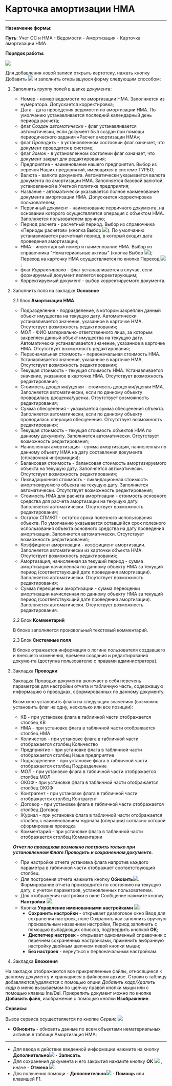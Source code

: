 ﻿# Карточка амортизации НМА
______________________________

**Назначение формы**:

**Путь**: Учет ОС и НМА - Ведомости - Амортизация - Карточка амортизации НМА

**Порядок работы:**

![](topic:.AddFiles.Screenshot_20206.jpg)

Для добавления новой записи открыть картотеку, нажать кнопку Добавить ![](topic:Com.AddFiles.Buttons.Btn_Add.png) и заполнить открывшуюся форму следующим способом:

1. Заполнить группу полей в шапке документа:

    * Номер - номер ведомости по амортизации НМА. Заполняется из нумератора. Допускается корректировка;
    * Дата - дата проведения ведомости по амортизации НМА. По умолчанию устанавливается последний календарный день периода расчета;
    * флаг *Создан автоматически* - флаг устанавливается автоматически, если документ был создан при помощи периодического задания «Расчет амортизации НМА»;
    * флаг *Проводить* - в установленном состоянии флаг означает, что документ проводится в системе;
    * флаг *Замок* - в установленном состоянии флаг означает, что документ закрыт для редактирования;
    * Предприятие - наименование нашего предприятия. Выбор из перечня Наших предприятий, имеющихся в системе ТУРБО;
    * Валюта - валюта документа. Автоматически указывается валюта документа по амортизации НМА. Заполняется базовой валютой, установленной в Учетной политике предприятия;
    * Название - автоматически указывается полное наименование документа амортизации НМА. Допускается корректировка пользователем;
    * Первичный документ - наименование первичного документа, на основании которого осуществляется операция с объектом НМА. Заполняется пользователем вручную;
    * Период расчета - расчетный период. Выбор из справочника «Периоды расчетов» (кнопка Выбор ![](topic:Com.AddFiles.Buttons.Btn_select.png)).
    По умолчанию устанавливается расчетный период, в который входит дата проведения амортизации;
    * НМА - инвентарный номер и наименование НМА. Выбор из справочника "Нематериальные активы" (кнопка Выбор ![](topic:Com.AddFiles.Buttons.Btn_select.png));
    Переход на карточку НМА осуществляется по кнопке Переход ![](topic:Com.AddFiles.Buttons.Btn_go.png);
    * флаг *Корректировка* - флаг устанавливается в случае, если формируемый документ является корректирующим;
    * Корректируемый документ - выбор корректируемого документа.

2. Заполнить поля на закладке **Основное**

    2.1 блок **Амортизация НМА**

    * Подразделение - подразделение, в котором закреплен данный объект имущества на текущую дату. Автоматически устанавливается значение, указанное в карточке НМА. Отсутствует возможность редактирования;
    * МОЛ - ФИО материально-ответственного лица, за которым закреплен данный объект имущества на текущую дату. Автоматически устанавливается значение, указанное в карточке НМА. Отсутствует возможность редактирования;
    * Первоначальная стоимость - первоначальная стоимость НМА. Устанавливается значение, указанное в карточке НМА. Отсутствует возможность редактирования;
    * Текущая стоимость - текущая стоимость НМА. Устанавливается значение, указанное в карточке НМА. Отсутствует возможность редактирования;
    * Стоимость дооценки/уценки - стоимость дооценки/уценки НМА. Заполняется автоматически, если по данному объекту проводилась дооценка/уценка. Отсутствует возможность редактирования;
    * Сумма обесценения - указывается сумма обесценения объекта. Заполняется автоматически, если по данному объекту проводилась операция обесценения. Отсутствует возможность редактирования;
    * Текущая стоимость - текущая стоимость объектов НМА по данному документу. Заполняется автоматически. Отсутствует возможность редактирования;
    * Начисленная амортизация - сумма амортизации, начисленная по данному объекту НМА на дату составления документа (справочная информация);
    * Балансовая стоимость - балансовая стоимость амортизируемого объекта на текущую дату. Заполняется автоматически. Отсутствует возможность редактирования;
    * Ликвидационная стоимость - ликвидационная стоимость амортизируемого объекта на текущую дату. Заполняется автоматически. Отсутствует возможность редактирования;
    * Стоимость НМА для расчета амортизации - стоимость основного средства для расчета амортизации на текущую дату. Заполняется автоматически. Отсутствует возможность редактирования;
    * Остаток СПИ/КП - остаток срока полезного использования объекта. По умолчанию указывается оставшийся срок полезного использования объекта основного средства на дату проведения амортизации. Заполняется автоматически. Отсутствует возможность редактирования;
    * Коэффициент амортизации - коэффициент амортизации. Заполняется автоматически из карточки объекта НМА. Отсутствует возможность редактирования;
    * Амортизация, начисленная за текущий период - сумма амортизации начисленная по данному объекту НМА за текущий период (соответствующий дате проведения амортизации). Заполняется автоматически. Отсутствует возможность редактирования;
    * Сумма переоценки амортизации - сумма переоценки амортизации начисленная по данному объекту НМА за текущий период (соответствующий дате проведения амортизации). Заполняется автоматически. Отсутствует возможность редактирования.

    2.2 Блок **Комментарий**

    В блоке заполняется произвольный текстовый комментарий.

    2.3 Блок **Системные поля**

    В блоке отражается информация о логине пользователя создавшего и внесшего изменения, времени создания и редактирования документа (доступна пользователю с правами администратора).

4. Закладка **Проводки**

    Закладка Проводки документа включает в себя перечень параметров для настройки отчета и табличную часть, содержащую информацию о проводках, сформированных по данному документу.

    Возможно установить флаги на следующих значениях (возможно установить флаг на одну, несколько или все позиции):

    * КВ - при установке флага в табличной части отображается столбец КВ
    * НМА - при установке флага в табличной части отображается столбец НМА
    * Количество - при установке флага в табличной части отображается столбец Количество
    * Предприятие  - при установке флага в табличной части отображается столбец Наше предприятие
    * Подразделение - при установке флага в табличной части отображается столбец Подразделение
    * МОЛ - при установке флага в табличной части отображается столбец МОЛ
    * ОКОФ - при установке флага в табличной части отображается столбец ОКОФ
    * Контрагент - при установке флага в табличной части отображается столбец Контрагент
    * Договор - при установке флага в табличной части отображается столбец Договор
    * Журнал - при установке флага в табличной части отображается столбец с наименованием журнала (операции) согласно которой сформирована проводка
    * Комментарий - при установке флага в табличной части отображается столбец Комментарии

    ***Отчет по проводкам возможно построить только при установленном Флаге Проводить и сохраненном документе.***
    * При настройке отчета  установка флага  напротив каждого параметра  в табличной части отображает соответствующий столбец.
    * Для построения отчета нажмите кнопку **Обновить**![](topic:Com.AddFiles.Buttons.Btn_Refresh.png). Формирование отчета производится по состоянию на текущую дату, с учетом параметров, установленных пользователем.
    * Для отображения настройки в окне Сообщение нажмите кнопку **Настройки** ![](topic:Integration.AddFiles.Buttons.Btn_settings.png).
    * Кнопка **Управление именованными настройками**  ![](topic:Com.AddFiles.Buttons.Btn_Settings_menager.png):
        * **Сохранить настройки** -  открывает диалоговое окно Ввод для сохранения настроек, поле Сохранить как заполнить вручную произвольным названием настройки, Период заполнить с помощью выпадающих списков, подтвердить кнопкой **ОК**;
        * **Диспетчер настроек** - открывает одноименный справочник с перечнем сохраненных настройками, применить  выбранную настройку двойным щелчком левой кнопки мыши;
        * **Без настроек** - вернуться к первоначальным настройкам.

4. Закладка **Вложения**

На закладке отображаются все прикрепленные файлы, относящиеся к данному документу и хранящиеся в файловом архиве.
Строки в таблицу  добавляются/удаляются с помощью опции *Добавить кадр/Удалить кадр* в меню вызываемом по щелчку правой кнопки мыши или с помощью клавиш Ins/Del.
Прикрепить документ можно по кнопке **Добавить файл**, изображение с помощью кнопки **Изображение**.


**Сервисы**:

Вызов сервиса осуществляется по кнопке *Сервис* ![](topic:Integration.AddFiles.Buttons.Сервис.png)

* **Обновить** - обновить данные по всем объектами нематериальных активов в таблице Амортизация НМА;

_______________________

* Для ввода в действие введенной информации нажмите на кнопку **Дополнительно**![](topic:Com.AddFiles.Buttons.Btn_OK.png) - **Записать**.
* Для сохранения документа и его закрытия нажмите кнопку **ОК** ![](topic:Com.AddFiles.Buttons.Btn_Ok_grey.png) , иначе - **Отмена** ![](topic:Com.AddFiles.Buttons.BtnCloseCancel.png).
* Для получения помощи - **Дополнительно**![](topic:Com.AddFiles.Buttons.Btn_OK.png) - **Помощь** или клавишей F1.
